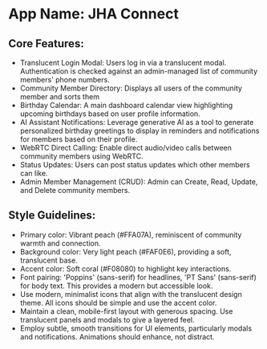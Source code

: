 # **App Name**: JHA Connect

## Core Features:

- Translucent Login Modal: Users log in via a translucent modal. Authentication is checked against an admin-managed list of community members' phone numbers.
- Community Member Directory: Displays all users of the community member and sorts them
- Birthday Calendar: A main dashboard calendar view highlighting upcoming birthdays based on user profile information. 
- AI Assistant Notifications: Leverage generative AI as a tool to generate personalized birthday greetings to display in reminders and notifications for members based on their profile.
- WebRTC Direct Calling: Enable direct audio/video calls between community members using WebRTC.
- Status Updates: Users can post status updates which other members can like.
- Admin Member Management (CRUD): Admin can Create, Read, Update, and Delete community members.

## Style Guidelines:

- Primary color: Vibrant peach (#FFA07A), reminiscent of community warmth and connection.
- Background color: Very light peach (#FAF0E6), providing a soft, translucent base.
- Accent color: Soft coral (#F08080) to highlight key interactions.
- Font pairing: 'Poppins' (sans-serif) for headlines, 'PT Sans' (sans-serif) for body text. This provides a modern but accessible look.
- Use modern, minimalist icons that align with the translucent design theme. All icons should be simple and use the accent color.
- Maintain a clean, mobile-first layout with generous spacing. Use translucent panels and modals to give a layered feel.
- Employ subtle, smooth transitions for UI elements, particularly modals and notifications. Animations should enhance, not distract.